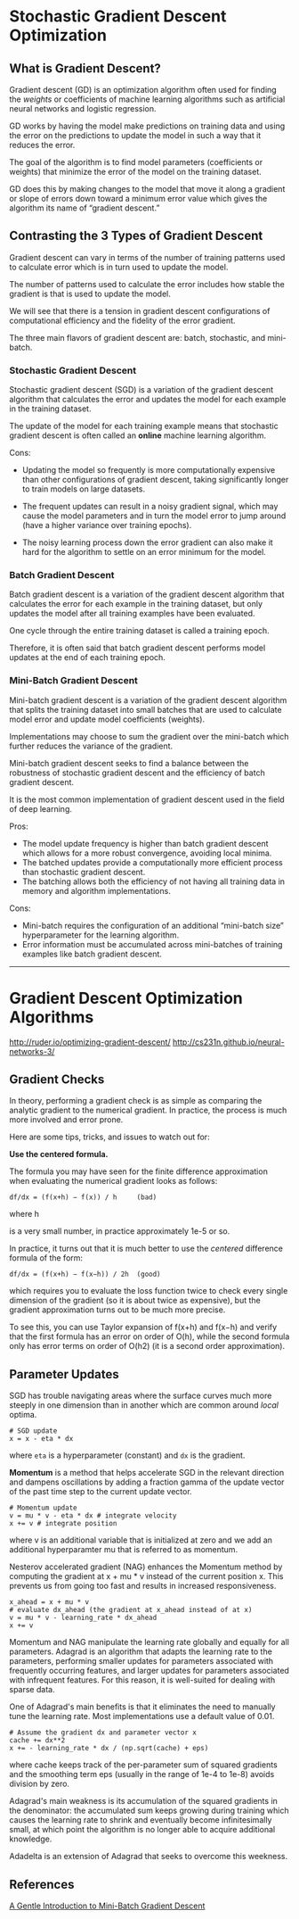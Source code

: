 # Stochastic Gradient Descent Optimization

## What is Gradient Descent?

Gradient descent (GD) is an optimization algorithm often used for finding the _weights_ or coefficients of machine learning algorithms such as artificial neural networks and logistic regression.

GD works by having the model make predictions on training data and using the error on the predictions to update the model in such a way that it reduces the error.

The goal of the algorithm is to find model parameters (coefficients or weights) that minimize the error of the model on the training dataset. 

GD does this by making changes to the model that move it along a gradient or slope of errors down toward a minimum error value which gives the algorithm its name of “gradient descent.”

## Contrasting the 3 Types of Gradient Descent

Gradient descent can vary in terms of the number of training patterns used to calculate error which is in turn used to update the model.

The number of patterns used to calculate the error includes how stable the gradient is that is used to update the model. 

We will see that there is a tension in gradient descent configurations of computational efficiency and the fidelity of the error gradient.

The three main flavors of gradient descent are: batch, stochastic, and mini-batch.


### Stochastic Gradient Descent

Stochastic gradient descent (SGD) is a variation of the gradient descent algorithm that calculates the error and updates the model for each example in the training dataset.

The update of the model for each training example means that stochastic gradient descent is often called an **online** machine learning algorithm.

Cons:

- Updating the model so frequently is more computationally expensive than other configurations of gradient descent, taking significantly longer to train models on large datasets.

- The frequent updates can result in a noisy gradient signal, which may cause the model parameters and in turn the model error to jump around (have a higher variance over training epochs).

- The noisy learning process down the error gradient can also make it hard for the algorithm to settle on an error minimum for the model.

### Batch Gradient Descent

Batch gradient descent is a variation of the gradient descent algorithm that calculates the error for each example in the training dataset, but only updates the model after all training examples have been evaluated.

One cycle through the entire training dataset is called a training epoch. 

Therefore, it is often said that batch gradient descent performs model updates at the end of each training epoch.

### Mini-Batch Gradient Descent

Mini-batch gradient descent is a variation of the gradient descent algorithm that splits the training dataset into small batches that are used to calculate model error and update model coefficients (weights).

Implementations may choose to sum the gradient over the mini-batch which further reduces the variance of the gradient.

Mini-batch gradient descent seeks to find a balance between the robustness of stochastic gradient descent and the efficiency of batch gradient descent. 

It is the most common implementation of gradient descent used in the field of deep learning.

Pros:

- The model update frequency is higher than batch gradient descent which allows for a more robust convergence, avoiding local minima.
- The batched updates provide a computationally more efficient process than stochastic gradient descent.
- The batching allows both the efficiency of not having all training data in memory and algorithm implementations.

Cons:

- Mini-batch requires the configuration of an additional “mini-batch size” hyperparameter for the learning algorithm.
- Error information must be accumulated across mini-batches of training examples like batch gradient descent.


----------



# Gradient Descent Optimization Algorithms

http://ruder.io/optimizing-gradient-descent/
http://cs231n.github.io/neural-networks-3/

## Gradient Checks

In theory, performing a gradient check is as simple as comparing the analytic gradient to the numerical gradient. In practice, the process is much more involved and error prone. 

Here are some tips, tricks, and issues to watch out for:

**Use the centered formula.** 

The formula you may have seen for the finite difference approximation when evaluating the numerical gradient looks as follows:

    df/dx = (f(x+h) − f(x)) / h     (bad)

where h

is a very small number, in practice approximately 1e-5 or so. 

In practice, it turns out that it is much better to use the _centered_ difference formula of the form:

    df/dx = (f(x+h) − f(x−h)) / 2h  (good)

which requires you to evaluate the loss function twice to check every single dimension of the gradient (so it is about twice as expensive), but the gradient approximation turns out to be much more precise. 

To see this, you can use Taylor expansion of f(x+h) and f(x−h) and verify that the first formula has an error on order of O(h), while the second formula only has error terms on order of O(h2) (it is a second order approximation).

## Parameter Updates

SGD has trouble navigating areas where the surface curves much more steeply in one dimension than in another which are common around _local_ optima.

    # SGD update
    x = x - eta * dx

where `eta` is a hyperparameter (constant) and `dx` is the gradient. 

**Momentum** is a method that helps accelerate SGD in the relevant direction and dampens oscillations by adding a fraction gamma of the update vector of the past time step to the current update vector.

    # Momentum update
    v = mu * v - eta * dx # integrate velocity
    x += v # integrate position

where v is an additional variable that is initialized at zero and we add an additional hyperparamter mu that is referred to as momentum.

Nesterov accelerated gradient (NAG) enhances the Momentum method by computing the gradient at x + mu * v instead of the current position x. This prevents us from going too fast and results in increased responsiveness.

    x_ahead = x + mu * v
    # evaluate dx_ahead (the gradient at x_ahead instead of at x)
    v = mu * v - learning_rate * dx_ahead
    x += v


Momentum and NAG manipulate the learning rate globally and equally for all parameters. Adagrad is an algorithm that adapts the learning rate to the parameters, performing smaller updates for parameters associated with frequently occurring features, and larger updates for parameters associated with infrequent features. For this reason, it is well-suited for dealing with sparse data.

One of Adagrad's main benefits is that it eliminates the need to manually tune the learning rate. Most implementations use a default value of 0.01.

    # Assume the gradient dx and parameter vector x
    cache += dx**2
    x += - learning_rate * dx / (np.sqrt(cache) + eps)

where cache keeps track of the per-parameter sum of squared gradients and the smoothing term eps (usually in the range of 1e-4 to 1e-8) avoids division by zero.

Adagrad's main weakness is its accumulation of the squared gradients in the denominator: the accumulated sum keeps growing during training which causes the learning rate to shrink and eventually become infinitesimally small, at which point the algorithm is no longer able to acquire additional knowledge. 

Adadelta is an extension of Adagrad that seeks to overcome this weekness.



## References

[A Gentle Introduction to Mini-Batch Gradient Descent](https://machinelearningmastery.com/gentle-introduction-mini-batch-gradient-descent-configure-batch-size/)


